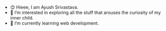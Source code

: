 - 😊 Hieee, I am Ayush Srivastava.
- 👀 I’m interested in exploring all the stuff that arouses the curiosity of my inner child.
- 🌱 I’m currently learning web development.

<!---
ayu01sh/ayu01sh is a ✨ special ✨ repository because its `README.md` (this file) appears on your GitHub profile.
You can click the Preview link to take a look at your changes.
--->
